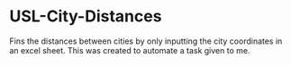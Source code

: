 # USL-City-Distances
Fins the distances between cities by only inputting the city coordinates in an excel sheet. This was created to automate a task given to me.

